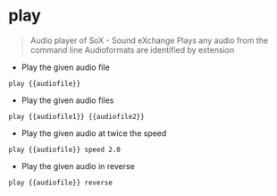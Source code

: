 # play

> Audio player of SoX - Sound eXchange
> Plays any audio from the command line
> Audioformats are identified by extension

- Play the given audio file

`play {{audiofile}}`

- Play the given audio files

`play {{audiofile1}} {{audiofile2}}`

- Play the given audio at twice the speed

`play {{audiofile}} speed 2.0`

- Play the given audio in reverse

`play {{audiofile}} reverse`
